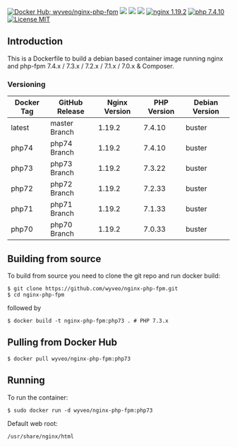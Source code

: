 [![Docker Hub; wyveo/nginx-php-fpm](https://img.shields.io/badge/docker%20hub-wyveo%2Fnginx--php--fpm-blue.svg?&logo=docker&style=for-the-badge)](https://hub.docker.com/r/wyveo/nginx-php-fpm/) [![](https://badges.weareopensource.me/docker/pulls/wyveo/nginx-php-fpm?style=for-the-badge)](https://hub.docker.com/r/wyveo/nginx-php-fpm/) [![](https://badges.weareopensource.me/docker/image-size/wyveo/nginx-php-fpm/php70?style=for-the-badge)](https://microbadger.com/images/wyveo/nginx-php-fpm) [![](https://img.shields.io/microbadger/layers/wyveo/nginx-php-fpm/php73.svg?&style=for-the-badge)](https://microbadger.com/images/wyveo/nginx-php-fpm) [![nginx 1.19.2](https://img.shields.io/badge/nginx-1.19.2-brightgreen.svg?&logo=nginx&logoColor=white&style=for-the-badge)](https://nginx.org/en/CHANGES) [![php 7.4.10](https://img.shields.io/badge/php--fpm-7.4.10-blue.svg?&logo=php&logoColor=white&style=for-the-badge)](https://secure.php.net/releases/7_4_10.php) [![License MIT](https://img.shields.io/badge/license-MIT-blue.svg?&style=for-the-badge)](https://github.com/wyveo/nginx-php-fpm/blob/master/LICENSE)

## Introduction
This is a Dockerfile to build a debian based container image running nginx and php-fpm 7.4.x / 7.3.x / 7.2.x / 7.1.x / 7.0.x & Composer.

### Versioning
| Docker Tag | GitHub Release | Nginx Version | PHP Version | Debian Version |
|-----|-------|-----|--------|--------|
| latest | master Branch |1.19.2 | 7.4.10 | buster |
| php74 | php74 Branch |1.19.2 | 7.4.10 | buster |
| php73 | php73 Branch |1.19.2 | 7.3.22 | buster |
| php72 | php72 Branch |1.19.2 | 7.2.33 | buster |
| php71 | php71 Branch |1.19.2 | 7.1.33 | buster |
| php70 | php70 Branch |1.19.2 | 7.0.33 | buster |

## Building from source
To build from source you need to clone the git repo and run docker build:
```
$ git clone https://github.com/wyveo/nginx-php-fpm.git
$ cd nginx-php-fpm
```

followed by
```
$ docker build -t nginx-php-fpm:php73 . # PHP 7.3.x
```


## Pulling from Docker Hub
```
$ docker pull wyveo/nginx-php-fpm:php73
```

## Running
To run the container:
```
$ sudo docker run -d wyveo/nginx-php-fpm:php73
```

Default web root:
```
/usr/share/nginx/html
```
